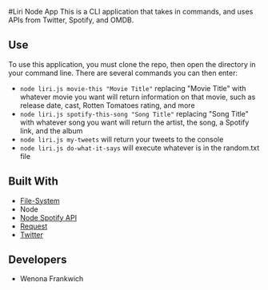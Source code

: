 #Liri Node App
This is a CLI application that takes in commands, and uses APIs from Twitter, Spotify, and OMDB. 
## Use
To use this application, you must clone the repo, then open the directory in your command line. There are several commands you can then enter:
* `node liri.js movie-this "Movie Title"` replacing "Movie Title" with whatever movie you want will return information on that movie, such as release date, cast, Rotten Tomatoes rating, and more
* `node liri.js spotify-this-song "Song Title"` replacing "Song Title" with whatever song you want will return the artist, the song, a Spotify link, and the album
* `node liri.js my-tweets` will return your tweets to the console
* `node liri.js do-what-it-says` will execute whatever is in the random.txt file
## Built With
* [File-System](https://www.npmjs.com/package/file-system "File-System NPM")
* Node
* [Node Spotify API](https://www.npmjs.com/package/node-spotify-api "Node-Spotify-Api")
* [Request](https://www.npmjs.com/package/request "Request NPM")
* [Twitter](https://www.npmjs.com/package/twitter "Twitter NPM")
## Developers
* Wenona Frankwich